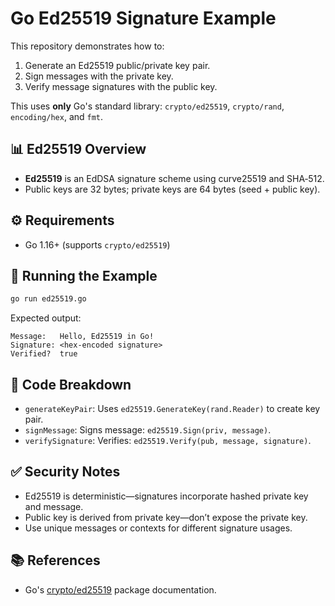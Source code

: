 # Go Ed25519 Signature Example

This repository demonstrates how to:

1. Generate an Ed25519 public/private key pair.
2. Sign messages with the private key.
3. Verify message signatures with the public key.

This uses **only** Go's standard library: `crypto/ed25519`, `crypto/rand`, `encoding/hex`, and `fmt`.

## 📊 Ed25519 Overview

- **Ed25519** is an EdDSA signature scheme using curve25519 and SHA‑512.
- Public keys are 32 bytes; private keys are 64 bytes (seed + public key).

## ⚙️ Requirements

- Go 1.16+ (supports `crypto/ed25519`)

## 🚀 Running the Example

```bash
go run ed25519.go
```

Expected output:

```
Message:   Hello, Ed25519 in Go!
Signature: <hex-encoded signature>
Verified?  true
```

## 🧩 Code Breakdown

- `generateKeyPair`: Uses `ed25519.GenerateKey(rand.Reader)` to create key pair.
- `signMessage`: Signs message: `ed25519.Sign(priv, message)`.
- `verifySignature`: Verifies: `ed25519.Verify(pub, message, signature)`.

## ✅ Security Notes

- Ed25519 is deterministic—signatures incorporate hashed private key and message.
- Public key is derived from private key—don’t expose the private key.
- Use unique messages or contexts for different signature usages.

## 📚 References

- Go's [crypto/ed25519](https://pkg.go.dev/crypto/ed25519) package documentation.
